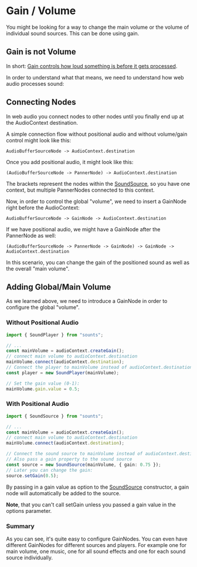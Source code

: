 # Gain / Volume

You might be looking for a way to change the main volume or the volume of individual sound sources.
This can be done using gain.

## Gain is not Volume

In short: [Gain controls how loud something is before it gets processed](https://www.musicianonamission.com/gain-vs-volume/).

In order to understand what that means, we need to understand how web audio processes sound:

## Connecting Nodes

In web audio you connect nodes to other nodes until you finally end up at the AudioContext destination.

A simple connection flow without positional audio and without volume/gain control might look like this:

```
AudioBufferSourceNode -> AudioContext.destination
```

Once you add positional audio, it might look like this:

```
(AudioBufferSourceNode -> PannerNode) -> AudioContext.destination
```

The brackets represent the nodes within the [SoundSource](../api/classes/SoundSource.md), so you have one context, but multiple PannerNodes connected to this context.

Now, in order to control the global "volume", we need to insert a GainNode right before the AudioContext:

```
AudioBufferSourceNode -> GainNode -> AudioContext.destination
```

If we have positional audio, we might have a GainNode after the PannerNode as well:

```
(AudioBufferSourceNode -> PannerNode -> GainNode) -> GainNode -> AudioContext.destination
```

In this scenario, you can change the gain of the positioned sound as well as the overall "main volume".

## Adding Global/Main Volume

As we learned above, we need to introduce a GainNode in order to configure the global "volume".

### Without Positional Audio

```typescript
import { SoundPlayer } from "sounts";

// ...
const mainVolume = audioContext.createGain();
// connect main volume to audioContext.destination
mainVolume.connect(audioContext.destination);
// Connect the player to mainVolume instead of audioContext.destination!
const player = new SoundPlayer(mainVolume);

// Set the gain value (0-1):
mainVolume.gain.value = 0.5;
```

### With Positional Audio

```typescript
import { SoundSource } from "sounts";

// ...
const mainVolume = audioContext.createGain();
// connect main volume to audioContext.destination
mainVolume.connect(audioContext.destination);

// Connect the sound source to mainVolume instead of audioContext.destination!
// Also pass a gain property to the sound source
const source = new SoundSource(mainVolume, { gain: 0.75 });
// Later you can change the gain:
source.setGain(0.5);
```

By passing in a gain value as option to the [SoundSource](../api/classes/SoundSource.md) constructor, a gain node will automatically be added to the source.

**Note**, that you can't call setGain unless you passed a gain value in the options parameter.

### Summary

As you can see, it's quite easy to configure GainNodes. You can even have different GainNodes for different sources and players. For example one for main volume, one music, one for all sound effects and one for each sound source individually.
